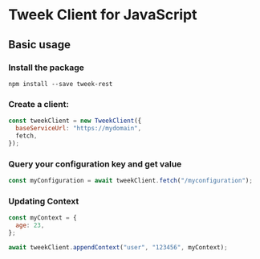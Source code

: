 # Tweek Client for JavaScript

## Basic usage
### Install the package
```
npm install --save tweek-rest
```

### Create a client:
```javascript
const tweekClient = new TweekClient({
  baseServiceUrl: "https://mydomain",
  fetch,
});
```

### Query your configuration key and get value
```javascript
const myConfiguration = await tweekClient.fetch("/myconfiguration");
```

### Updating Context
```javascript
const myContext = {
  age: 23,
};

await tweekClient.appendContext("user", "123456", myContext);
```
